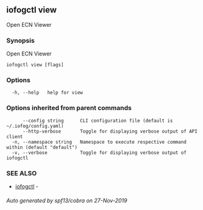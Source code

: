 ## iofogctl view

Open ECN Viewer

### Synopsis

Open ECN Viewer

```
iofogctl view [flags]
```

### Options

```
  -h, --help   help for view
```

### Options inherited from parent commands

```
      --config string      CLI configuration file (default is ~/.iofog/config.yaml)
      --http-verbose       Toggle for displaying verbose output of API client
  -n, --namespace string   Namespace to execute respective command within (default "default")
  -v, --verbose            Toggle for displaying verbose output of iofogctl
```

### SEE ALSO

* [iofogctl](iofogctl.md)	 - 

###### Auto generated by spf13/cobra on 27-Nov-2019
